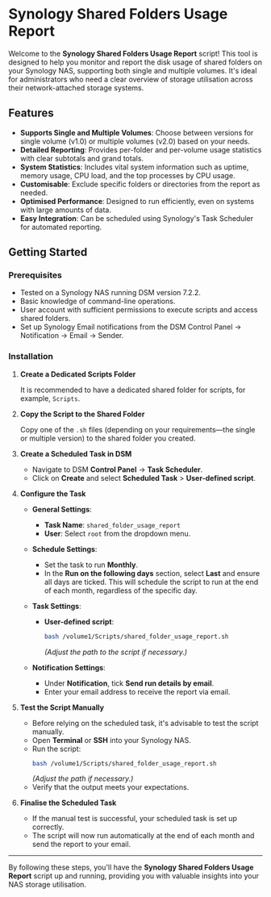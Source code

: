 # Synology Shared Folders Usage Report

Welcome to the **Synology Shared Folders Usage Report** script! This tool is designed to help you monitor and report the disk usage of shared folders on your Synology NAS, supporting both single and multiple volumes. It's ideal for administrators who need a clear overview of storage utilisation across their network-attached storage systems.

## Features

- **Supports Single and Multiple Volumes**: Choose between versions for single volume (v1.0) or multiple volumes (v2.0) based on your needs.
- **Detailed Reporting**: Provides per-folder and per-volume usage statistics with clear subtotals and grand totals.
- **System Statistics**: Includes vital system information such as uptime, memory usage, CPU load, and the top processes by CPU usage.
- **Customisable**: Exclude specific folders or directories from the report as needed.
- **Optimised Performance**: Designed to run efficiently, even on systems with large amounts of data.
- **Easy Integration**: Can be scheduled using Synology's Task Scheduler for automated reporting.

## Getting Started

### Prerequisites

- Tested on a Synology NAS running DSM version 7.2.2.
- Basic knowledge of command-line operations.
- User account with sufficient permissions to execute scripts and access shared folders.
- Set up Synology Email notifications from the DSM Control Panel -> Notification -> Email -> Sender.

### Installation

1. **Create a Dedicated Scripts Folder**

   It is recommended to have a dedicated shared folder for scripts, for example, `Scripts`.

2. **Copy the Script to the Shared Folder**

   Copy one of the `.sh` files (depending on your requirements—the single or multiple version) to the shared folder you created.

3. **Create a Scheduled Task in DSM**

   - Navigate to DSM **Control Panel** -> **Task Scheduler**.
   - Click on **Create** and select **Scheduled Task** > **User-defined script**.

4. **Configure the Task**

   - **General Settings**:
     - **Task Name**: `shared_folder_usage_report`
     - **User**: Select `root` from the dropdown menu.

   - **Schedule Settings**:
     - Set the task to run **Monthly**.
     - In the **Run on the following days** section, select **Last** and ensure all days are ticked. This will schedule the script to run at the end of each month, regardless of the specific day.

   - **Task Settings**:
     - **User-defined script**:
       ```bash
       bash /volume1/Scripts/shared_folder_usage_report.sh
       ```
       *(Adjust the path to the script if necessary.)*

   - **Notification Settings**:
     - Under **Notification**, tick **Send run details by email**.
     - Enter your email address to receive the report via email.

5. **Test the Script Manually**

   - Before relying on the scheduled task, it's advisable to test the script manually.
   - Open **Terminal** or **SSH** into your Synology NAS.
   - Run the script:
     ```bash
     bash /volume1/Scripts/shared_folder_usage_report.sh
     ```
     *(Adjust the path if necessary.)*
   - Verify that the output meets your expectations.

6. **Finalise the Scheduled Task**

   - If the manual test is successful, your scheduled task is set up correctly.
   - The script will now run automatically at the end of each month and send the report to your email.

---

By following these steps, you'll have the **Synology Shared Folders Usage Report** script up and running, providing you with valuable insights into your NAS storage utilisation.
